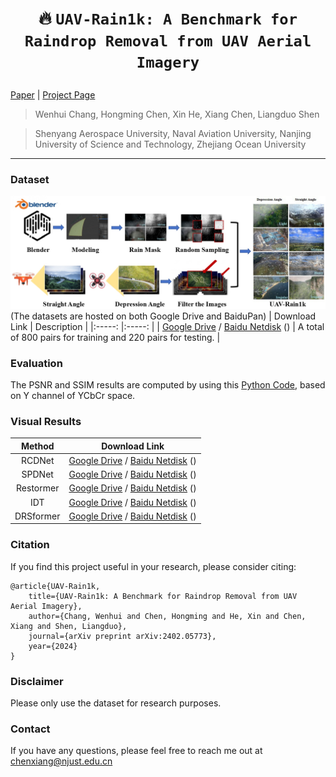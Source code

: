 # <p align=center> :fire: `UAV-Rain1k: A Benchmark for Raindrop Removal from UAV Aerial Imagery`</p>

[Paper](https://arxiv.org/abs/2402.05773) | [Project Page](https://github.com/cschenxiang/UAV-Rain1k) 

> Wenhui Chang, Hongming Chen, Xin He, Xiang Chen, Liangduo Shen

>Shenyang Aerospace University, Naval Aviation University, Nanjing University of Science and Technology, Zhejiang Ocean University

---
### Dataset
![Example](figures/overview.jpg)
(The datasets are hosted on both Google Drive and BaiduPan)
| Download Link | Description | 
|:-----: |:-----: |
| [Google Drive]() / [Baidu Netdisk]() () | A total of 800 pairs for training and 220 pairs for testing. |

### Evaluation
The PSNR and SSIM results are computed by using this [Python Code](https://github.com/cschenxiang/UAV-Rain1k/blob/main/evaluation.py), based on Y channel of YCbCr space.

### Visual Results
| Method | Download Link | 
|:-----: |:-----: |
| RCDNet | [Google Drive]() / [Baidu Netdisk]() () |
| SPDNet | [Google Drive]() / [Baidu Netdisk]() () |
| Restormer | [Google Drive]() / [Baidu Netdisk]() () |
| IDT | [Google Drive]() / [Baidu Netdisk]() () |
| DRSformer | [Google Drive]() / [Baidu Netdisk]() () |

### Citation
If you find this project useful in your research, please consider citing:
```
@article{UAV-Rain1k,
    title={UAV-Rain1k: A Benchmark for Raindrop Removal from UAV Aerial Imagery},
    author={Chang, Wenhui and Chen, Hongming and He, Xin and Chen, Xiang and Shen, Liangduo},
    journal={arXiv preprint arXiv:2402.05773},  
    year={2024}
}
```

### Disclaimer
Please only use the dataset for research purposes.

### Contact
If you have any questions, please feel free to reach me out at chenxiang@njust.edu.cn
